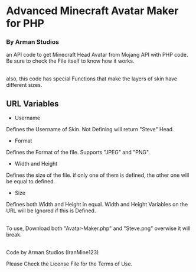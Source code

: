 # Advanced Minecraft Avatar Maker for PHP
### By Arman Studios

an API code to get Minecraft Head Avatar from Mojang API with PHP code.
Be sure to check the File itself to know how it works.<br></br>

also, this code has special Functions that make the layers of skin have different sizes.

## URL Variables
- Username

Defines the Username of Skin. Not Defining will return "Steve" Head.
- Format

Defines the Format of the file. Supports "JPEG" and "PNG".
- Width and Height

Defines the size of the file. if only one of them is defined, the other one will be equal to defined.
- Size

Defines both Width and Height in equal. Width and Height Variables on the URL will be Ignored if this is Defined.<br></br>


To use, Download both "Avatar-Maker.php" and "Steve.png" overwise it will break.<br></br>


Code by Arman Studios (IranMine123)

Please Check the License File for the Terms of Use.
